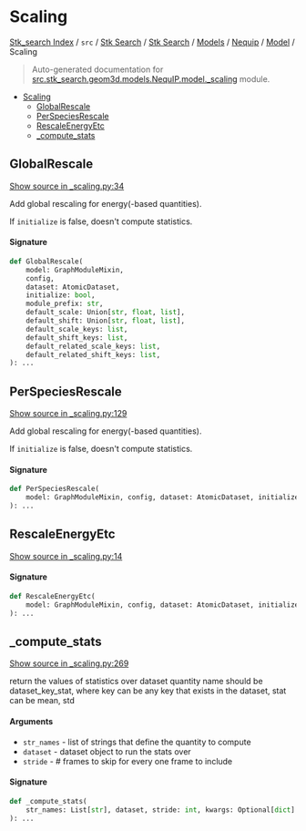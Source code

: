 # Scaling

[Stk_search Index](../../../../../../README.md#stk_search-index) / `src` / [Stk Search](../../../../index.md#stk-search) / [Stk Search](../../../../index.md#stk-search) / [Models](../../index.md#models) / [Nequip](../index.md#nequip) / [Model](./index.md#model) / Scaling

> Auto-generated documentation for [src.stk_search.geom3d.models.NequIP.model._scaling](https://github.com/mohammedazzouzi15/STK_search/blob/main/src/stk_search/geom3d/models/NequIP/model/_scaling.py) module.

- [Scaling](#scaling)
  - [GlobalRescale](#globalrescale)
  - [PerSpeciesRescale](#perspeciesrescale)
  - [RescaleEnergyEtc](#rescaleenergyetc)
  - [_compute_stats](#_compute_stats)

## GlobalRescale

[Show source in _scaling.py:34](https://github.com/mohammedazzouzi15/STK_search/blob/main/src/stk_search/geom3d/models/NequIP/model/_scaling.py#L34)

Add global rescaling for energy(-based quantities).

If ``initialize`` is false, doesn't compute statistics.

#### Signature

```python
def GlobalRescale(
    model: GraphModuleMixin,
    config,
    dataset: AtomicDataset,
    initialize: bool,
    module_prefix: str,
    default_scale: Union[str, float, list],
    default_shift: Union[str, float, list],
    default_scale_keys: list,
    default_shift_keys: list,
    default_related_scale_keys: list,
    default_related_shift_keys: list,
): ...
```



## PerSpeciesRescale

[Show source in _scaling.py:129](https://github.com/mohammedazzouzi15/STK_search/blob/main/src/stk_search/geom3d/models/NequIP/model/_scaling.py#L129)

Add global rescaling for energy(-based quantities).

If ``initialize`` is false, doesn't compute statistics.

#### Signature

```python
def PerSpeciesRescale(
    model: GraphModuleMixin, config, dataset: AtomicDataset, initialize: bool
): ...
```



## RescaleEnergyEtc

[Show source in _scaling.py:14](https://github.com/mohammedazzouzi15/STK_search/blob/main/src/stk_search/geom3d/models/NequIP/model/_scaling.py#L14)

#### Signature

```python
def RescaleEnergyEtc(
    model: GraphModuleMixin, config, dataset: AtomicDataset, initialize: bool
): ...
```



## _compute_stats

[Show source in _scaling.py:269](https://github.com/mohammedazzouzi15/STK_search/blob/main/src/stk_search/geom3d/models/NequIP/model/_scaling.py#L269)

return the values of statistics over dataset
quantity name should be dataset_key_stat, where key can be any key
that exists in the dataset, stat can be mean, std

#### Arguments

- `str_names` - list of strings that define the quantity to compute
- `dataset` - dataset object to run the stats over
- `stride` - # frames to skip for every one frame to include

#### Signature

```python
def _compute_stats(
    str_names: List[str], dataset, stride: int, kwargs: Optional[dict] = {}
): ...
```